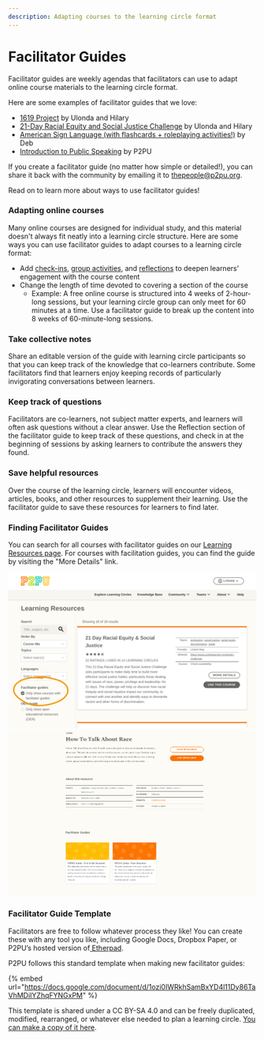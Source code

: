 ```yaml
---
description: Adapting courses to the learning circle format
---
```


# Facilitator Guides

Facilitator guides are weekly agendas that facilitators can use to adapt online course materials to the learning circle format.&#x20;

Here are some examples of facilitator guides that we love:

* [1619 Project](https://community.p2pu.org/t/the-1619-project-new-york-times/4739/2) by Ulonda and Hilary
* [21-Day Racial Equity and Social Justice Challenge](https://community.p2pu.org/t/21-day-racial-equity-social-justice-ywca-greater-cleveland/4770/2) by Ulonda and Hilary
* [American Sign Language (with flashcards + roleplaying activities!)](https://docs.google.com/document/d/1mOEtbleUo6nd9Tv8hE0LMeqFanuLYTgq8Fj79Ap28J4/edit?usp=sharing) by Deb&#x20;
* [Introduction to Public Speaking](https://docs.google.com/document/d/1Ee9qFinK6khLnabnZF7riY6sS39FHjn67bSP4PmVtHw/edit?usp=sharing) by P2PU

If you create a facilitator guide (no matter how simple or detailed!), you can share it back with the community by emailing it to [thepeople@p2pu.org](mailto:thepeople@p2pu.org). &#x20;

Read on to learn more about ways to use facilitator guides!

### Adapting online courses

Many online courses are designed for individual study, and this material doesn't always fit neatly into a learning circle structure. Here are some ways you can use facilitator guides to adapt courses to a learning circle format:&#x20;

* Add [check-ins](https://handbook.p2pu.org/methodology/learning-circle-structure#check-in), [group activities](../methodology/learning-circle-structure.md#learn-and-do), and [reflections](https://handbook.p2pu.org/methodology/learning-circle-structure#check-in) to deepen learners' engagement with the course content
* Change the length of time devoted to covering a section of the course
  * Example: A free online course is structured into 4 weeks of 2-hour-long sessions, but your learning circle group can only meet for 60 minutes at a time. Use a facilitator guide to break up the content into 8 weeks of 60-minute-long sessions.

### Take collective notes

Share an editable version of the guide with learning circle participants so that you can keep track of the knowledge that co-learners contribute. Some facilitators find that learners enjoy keeping records of particularly invigorating conversations between learners.

### Keep track of questions

Facilitators are co-learners, not subject matter experts, and learners will often ask questions without a clear answer. Use the Reflection section of the facilitator guide to keep track of these questions, and check in at the beginning of sessions by asking learners to contribute the answers they found.&#x20;

### Save helpful resources

Over the course of the learning circle, learners will encounter videos, articles, books, and other resources to supplement their learning. Use the facilitator guide to save these resources for learners to find later.

### Finding Facilitator Guides

You can search for all courses with facilitator guides on our [Learning Resources page](https://www.p2pu.org/en/learning-resources/?facilitator\_guide=true\&languages=en\&order). For courses with facilitation guides, you can find the guide by visiting the "More Details" link.

![Searching for learning resources with facilitator guides](<../.gitbook/assets/courses search - edited.png>) ![Finding facilitator guides on course pages](<../.gitbook/assets/Screenshot 2022-03-09 2.01.12 PM.png>)

### Facilitator Guide Template

Facilitators are free to follow whatever process they like! You can create these with any tool you like, including Google Docs, Dropbox Paper, or P2PU’s hosted version of[ Etherpad](https://etherpad.p2pu.org/).

P2PU follows this standard template when making new facilitator guides:&#x20;

{% embed url="https://docs.google.com/document/d/1ozi0IWRkhSamBxYD4l11Dy86TaVhMDiIYZhqFYNGxPM" %}

This template is shared under a CC BY-SA 4.0 and can be freely duplicated, modified, rearranged, or whatever else needed to plan a learning circle. [You can make a copy of it here](https://docs.google.com/document/d/1ozi0IWRkhSamBxYD4l11Dy86TaVhMDiIYZhqFYNGxPM/copy).
